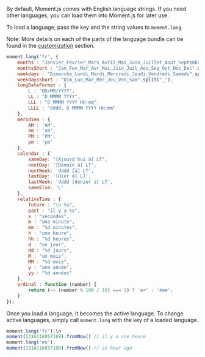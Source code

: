 By default, Moment.js comes with English language strings. If you need other languages, you can load them into Moment.js for later use.

To load a language, pass the key and the string values to `moment.lang`.

Note: More details on each of the parts of the language bundle can be found in the [customization](#/customization/) section.

```javascript
moment.lang('fr', {
    months : "Janvier_Février_Mars_Avril_Mai_Juin_Juillet_Aout_Septembre_Octobre_Novembre_Décembre".split("_"),
    monthsShort : "Jan_Fev_Mar_Avr_Mai_Juin_Juil_Aou_Sep_Oct_Nov_Dec".split("_"),
    weekdays : "Dimanche_Lundi_Mardi_Mercredi_Jeudi_Vendredi_Samedi".split("_"),
    weekdaysShort : "Dim_Lun_Mar_Mer_Jeu_Ven_Sam".split("_"),
    longDateFormat : {
        L : "DD/MM/YYYY",
        LL : "D MMMM YYYY",
        LLL : "D MMMM YYYY HH:mm",
        LLLL : "dddd, D MMMM YYYY HH:mm"
    },
    meridiem : {
        AM : 'AM',
        am : 'am',
        PM : 'PM',
        pm : 'pm'
    },
    calendar : {
        sameDay: "[Ajourd'hui à] LT",
        nextDay: '[Demain à] LT',
        nextWeek: 'dddd [à] LT',
        lastDay: '[Hier à] LT',
        lastWeek: 'dddd [denier à] LT',
        sameElse: 'L'
    },
    relativeTime : {
        future : "in %s",
        past : "il y a %s",
        s : "secondes",
        m : "une minute",
        mm : "%d minutes",
        h : "une heure",
        hh : "%d heures",
        d : "un jour",
        dd : "%d jours",
        M : "un mois",
        MM : "%d mois",
        y : "une année",
        yy : "%d années"
    },
    ordinal : function (number) {
        return (~~ (number % 100 / 10) === 1) ? 'er' : 'ème';
    }
});
```

Once you load a language, it becomes the active language. To change active languages, simply call `moment.lang` with the key of a loaded language.

```javascript
moment.lang('fr');\n
moment(1316116057189).fromNow() // il y a une heure
moment.lang('en');
moment(1316116057189).fromNow() // an hour ago
```
